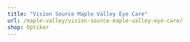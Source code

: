 ```yaml
---
title: "Vision Source Maple Valley Eye Care"
url: /maple-valley/vision-source-maple-valley-eye-care/
shop: Optiker
---
```

